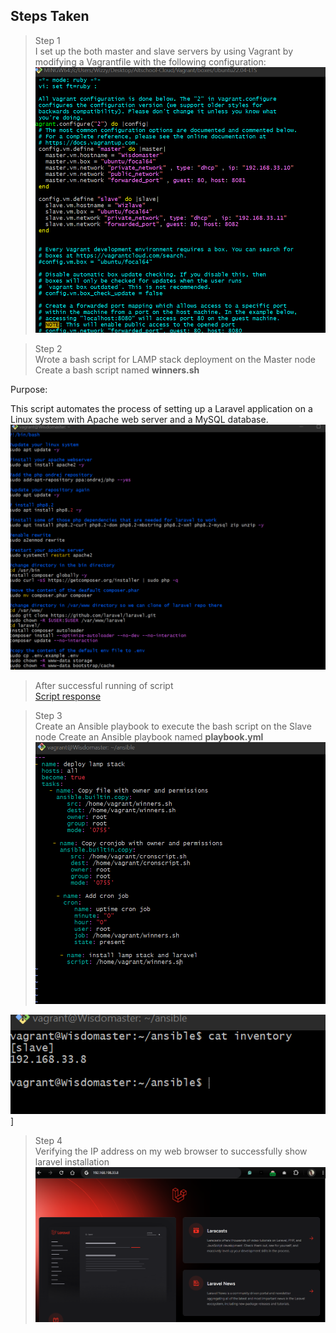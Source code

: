 ## Steps Taken
> Step 1  
I set up the both master and slave servers by using Vagrant by modifying a Vagrantfile with the following configuration:
![Vagrantfile showing VMs modification](images/1.configvms.png)

> Step 2  
Wrote a bash script for LAMP stack deployment on the Master node Create a bash script named **winners.sh**

Purpose:

This script automates the process of setting up a Laravel application on a Linux system with Apache web server and a MySQL database.  
![bash script contents](/images/script.png)

> After successful running of script  
[Script response](/images/bashrun.png)

> Step 3  
Create an Ansible playbook to execute the bash script on the Slave node Create an Ansible playbook named **playbook.yml**
![Playbook.yml contents](/images/playbook.png)

![inventory file contents](/images/slave.png)]

> Step 4  
Verifying the IP address on my web browser to successfully show laravel installation  
![Ip address loaded](/images/laravel.png)

